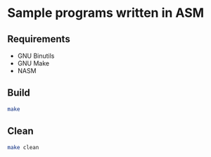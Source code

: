 # Sample programs written in ASM

## Requirements

- GNU Binutils
- GNU Make
- NASM

## Build

```bash
make
```

## Clean

```bash
make clean
```
